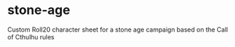 # stone-age
Custom Roll20 character sheet for a stone age campaign based on the Call of Cthulhu rules
